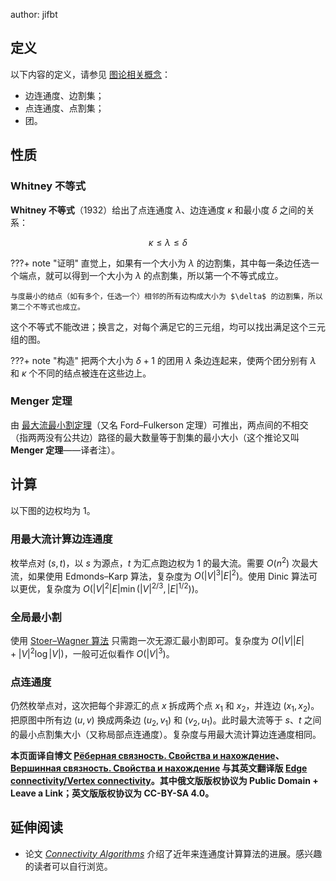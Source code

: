 author: jifbt

## 定义

以下内容的定义，请参见 [图论相关概念](./concept.md)：

-   边连通度、边割集；
-   点连通度、点割集；
-   团。

## 性质

### Whitney 不等式

**Whitney 不等式**（1932）给出了点连通度 $\lambda$、边连通度 $\kappa$ 和最小度 $\delta$ 之间的关系：

$$
\kappa \le \lambda \le \delta
$$

???+ note "证明"
    直觉上，如果有一个大小为 $\lambda$ 的边割集，其中每一条边任选一个端点，就可以得到一个大小为 $\lambda$ 的点割集，所以第一个不等式成立。
    
    与度最小的结点（如有多个，任选一个）相邻的所有边构成大小为 $\delta$ 的边割集，所以第二个不等式也成立。

这个不等式不能改进；换言之，对每个满足它的三元组，均可以找出满足这个三元组的图。

???+ note "构造"
    把两个大小为 $\delta + 1$ 的团用 $\lambda$ 条边连起来，使两个团分别有 $\lambda$ 和 $\kappa$ 个不同的结点被连在这些边上。

### Menger 定理

由 [最大流最小割定理](./flow/min-cut.md)（又名 Ford–Fulkerson 定理）可推出，两点间的不相交（指两两没有公共边）路径的最大数量等于割集的最小大小（这个推论又叫 **Menger 定理**——译者注）。

## 计算

以下图的边权均为 $1$。

### 用最大流计算边连通度

枚举点对 $(s, t)$，以 $s$ 为源点，$t$ 为汇点跑边权为 $1$ 的最大流。需要 $O(n^2)$ 次最大流，如果使用 Edmonds–Karp 算法，复杂度为 $O(|V|^3 |E|^2)$。使用 Dinic 算法可以更优，复杂度为 $O(|V|^2 |E| \min(|V|^{2/3}, |E|^{1/2}))$。

### 全局最小割

使用 [Stoer–Wagner 算法](./stoer-wagner.md) 只需跑一次无源汇最小割即可。复杂度为 $O(|V||E| + |V|^{2}\log|V|)$，一般可近似看作 $O(|V|^3)$。

### 点连通度

仍然枚举点对，这次把每个非源汇的点 $x$ 拆成两个点 $x_1$ 和 $x_2$，并连边 $(x_1, x_2)$。把原图中所有边 $(u, v)$ 换成两条边 $(u_2, v_1)$ 和 $(v_2, u_1)$。此时最大流等于 $s$、$t$ 之间的最小点割集大小（又称局部点连通度）。复杂度与用最大流计算边连通度相同。

**本页面译自博文 [Рёберная связность. Свойства и нахождение](http://e-maxx.ru/algo/rib_connectivity)、[Вершинная связность. Свойства и нахождение](http://e-maxx.ru/algo/vertex_connectivity) 与其英文翻译版 [Edge connectivity/Vertex connectivity](https://cp-algorithms.com/graph/edge_vertex_connectivity.html)。其中俄文版版权协议为 Public Domain + Leave a Link；英文版版权协议为 CC-BY-SA 4.0。**

## 延伸阅读

-   论文 [*Connectivity Algorithms*](https://www.cse.msu.edu/~cse835/Papers/Graph_connectivity_revised.pdf) 介绍了近年来连通度计算算法的进展。感兴趣的读者可以自行浏览。
